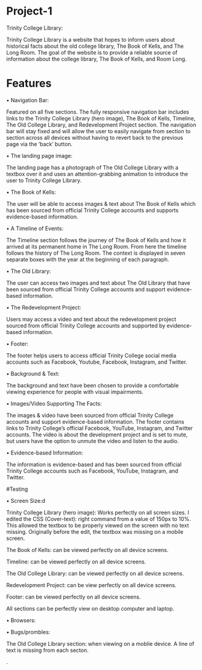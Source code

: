 # Project-1
Trinity College Library:

Trinity College Library is a website that hopes to inform users about historical facts about the old college library, The Book of Kells, and The Long Room. The goal of the website is to provide a reliable source of information about the college library, The Book of Kells, and Room Long.

# Features

•	Navigation Bar:

Featured on all five sections. The fully responsive navigation bar includes links to the Trinity College Library (hero image), The Book of Kells, Timeline, The Old College Library, and Redevelopment Project section. The navigation bar will stay fixed and will allow the user to easily navigate from section to section across all devices without having to revert back to the previous page via the ‘back’ button.

•	The landing page image:

The landing page has a photograph of The Old College Library with a textbox over it and uses an attention-grabbing animation to introduce the user to Trinity College Library.

•	The Book of Kells:

The user will be able to access images & text about The Book of Kells which has been sourced from official Trinity College accounts and supports evidence-based information.

• A Timeline of Events:

The Timeline section follows the journey of The Book of Kells and how it arrived at its permanent home in The Long Room. From here the timeline follows the history of The Long Room. The context is displayed in seven separate boxes with the year at the beginning of each paragraph.

• The Old Library:

The user can access two images and text about The Old Library that have been sourced from official Trinity College accounts and support evidence-based information.

• The Redevelopment Project:

Users may access a video and text about the redevelopment project sourced from official Trinity College accounts and supported by evidence-based information.

• Footer:

The footer helps users to access official Trinity College social media accounts such as Facebook, Youtube, Facebook, Instagram, and Twitter.

• Background & Text:

The background and text have been chosen to provide a comfortable viewing experience for people with visual impairments.

• Images/Video Supporting The Facts:

The images & video have been sourced from official Trinity College accounts and support evidence-based information. The footer contains links to Trinity College’s official Facebook, YouTube, Instagram, and Twitter accounts. The video is about the development project and is set to mute, but users have the option to unmute the video and listen to the audio.

• Evidence-based Information:

The information is evidence-based and has been sourced from official Trinity College accounts such as Facebook, YouTube, Instagram, and Twitter.

#Testing

• Screen Size:d

Trinity College Library (hero image): Works perfectly on all screen sizes. I edited the CSS (Cover-text): right command from a value of 150px to 10%. This allowed the textbox to be properly viewed on the screen with no text missing. Originally before the edit, the textbox was missing on a mobile screen.

The Book of Kells: can be viewed perfectly on all device screens.

Timeline: can be viewed perfectly on all device screens.

The Old College Library: can be viewed perfectly on all device screens.

Redevelopment Project: can be view perfectly on all device screens.

Footer: can be viewed perfectly on all device screens.

All sections can be perfectly view on desktop computer and laptop.



• Browsers:

• Bugs/prombles:

The Old College Library section: when viewing on a moblie device. A line of text is missing from each secton.



.





